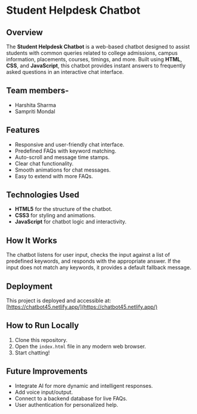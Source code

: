 # Student Helpdesk Chatbot

## Overview
The **Student Helpdesk Chatbot** is a web-based chatbot designed to assist students with common queries related to college admissions, campus information, placements, courses, timings, and more. Built using **HTML**, **CSS**, and **JavaScript**, this chatbot provides instant answers to frequently asked questions in an interactive chat interface.

## Team members-

- Harshita Sharma
- Sampriti Mondal

## Features
- Responsive and user-friendly chat interface.
- Predefined FAQs with keyword matching.
- Auto-scroll and message time stamps.
- Clear chat functionality.
- Smooth animations for chat messages.
- Easy to extend with more FAQs.

## Technologies Used
- **HTML5** for the structure of the chatbot.
- **CSS3** for styling and animations.
- **JavaScript** for chatbot logic and interactivity.

## How It Works
The chatbot listens for user input, checks the input against a list of predefined keywords, and responds with the appropriate answer. If the input does not match any keywords, it provides a default fallback message.

## Deployment
This project is deployed and accessible at:  
[https://chatbot45.netlify.app/](https://chatbot45.netlify.app/)

## How to Run Locally
1. Clone this repository.
2. Open the `index.html` file in any modern web browser.
3. Start chatting!

## Future Improvements
- Integrate AI for more dynamic and intelligent responses.
- Add voice input/output.
- Connect to a backend database for live FAQs.
- User authentication for personalized help.


